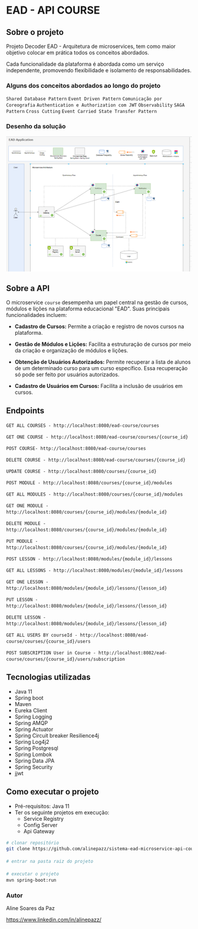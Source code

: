 # EAD - API COURSE

## Sobre o projeto
Projeto Decoder EAD - Arquitetura de microservices, tem como maior
objetivo colocar em prática todos os conceitos abordados.

Cada funcionalidade da plataforma é abordada como um serviço independente, promovendo flexibilidade e isolamento de responsabilidades.

### Alguns dos conceitos abordados ao longo do projeto
`Shared Database Pattern`
`Event Driven Pattern`
`Comunicação por Coreografia`
`Authentication e Authorization com JWT`
`Observability`
`SAGA Pattern`
`Cross
Cutting`
`Event Carried State Transfer Pattern`

### Desenho da solução
![Desenho da solucao ead](imagens/projeto.png)

## Sobre a API
O microservice `course` desempenha um papel central na gestão de cursos, módulos e lições na plataforma educacional "EAD". Suas principais funcionalidades incluem:

- **Cadastro de Cursos:** Permite a criação e registro de novos cursos na plataforma.

- **Gestão de Módulos e Lições:** Facilita a estruturação de cursos por meio da criação e organização de módulos e lições.

- **Obtenção de Usuários Autorizados:** Permite recuperar a lista de alunos de um determinado curso para um curso específico. Essa recuperação só pode ser feito por usuários autorizados.

- **Cadastro de Usuários em Cursos:** Facilita a inclusão de usuários em cursos.

## Endpoints

`GET ALL COURSES - http://localhost:8080/ead-course/courses`

`GET ONE COURSE - http://localhost:8080/ead-course/courses/{course_id}`

`POST COURSE- http://localhost:8080/ead-course/courses`

`DELETE COURSE - http://localhost:8080/ead-course/courses/{course_id}`

`UPDATE COURSE - http://localhost:8080/courses/{course_id}`

`POST MODULE - http://localhost:8080/courses/{course_id}/modules`

`GET ALL MODULES - http://localhost:8080/courses/{course_id}/modules`

`GET ONE MODULE - http://localhost:8080/courses/{course_id}/modules/{module_id}`

`DELETE MODULE - http://localhost:8080/courses/{course_id}/modules/{module_id}`

`PUT MODULE - http://localhost:8080/courses/{course_id}/modules/{module_id}`

`POST LESSON - http://localhost:8080/modules/{module_id}/lessons`

`GET ALL LESSONS - http://localhost:8080/modules/{module_id}/lessons`

`GET ONE LESSON - http://localhost:8080/modules/{module_id}/lessons/{lesson_id}`

`PUT LESSON - http://localhost:8080/modules/{module_id}/lessons/{lesson_id}`

`DELETE LESSON - http://localhost:8080/modules/{module_id}/lessons/{lesson_id}`

`GET ALL USERS BY courseId - http://localhost:8080/ead-course/courses/{course_id}/users`

`POST SUBSCRIPTION User in Course - http://localhost:8082/ead-course/courses/{course_id}/users/subscription`

## Tecnologias utilizadas
- Java 11
- Spring boot
- Maven
- Eureka Client
- Spring Logging
- Spring AMQP
- Spring Actuator
- Spring Circuit breaker Resilience4j
- Spring Log4j2
- Spring Postgresql
- Spring Lombok
- Spring Data JPA
- Spring Security
- jjwt

## Como executar o projeto
- Pré-requisitos: Java 11
- Ter os seguinte projetos em execução:
    - Service Registry
    - Config Server
    - Api Gateway

```bash
# clonar repositório
git clone https://github.com/alinepazz/sistema-ead-microservice-api-course.git

# entrar na pasta raiz do projeto

# executar o projeto
mvn spring-boot:run
```
### Autor
Aline Soares da Paz

https://www.linkedin.com/in/alinepazz/



